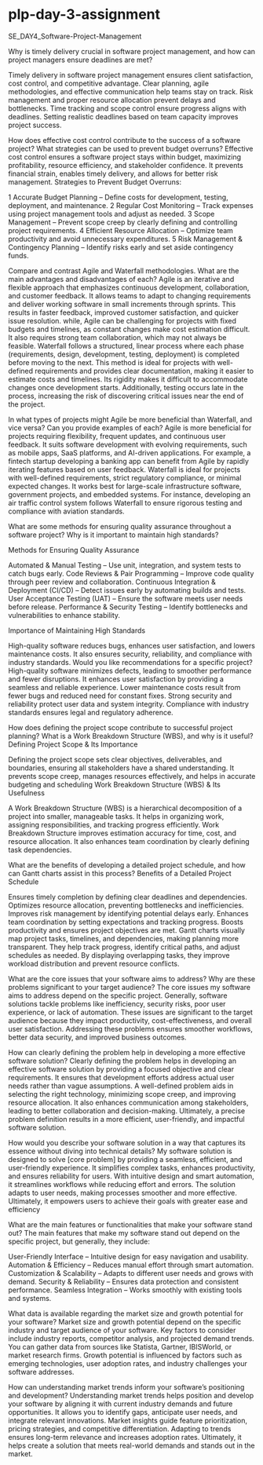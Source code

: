 # plp-day-3-assignment

SE_DAY4_Software-Project-Management

Why is timely delivery crucial in software project management, and how can project managers ensure deadlines are met?

Timely delivery in software project management ensures client satisfaction, cost control, and competitive advantage. Clear planning, agile methodologies, and effective communication help teams stay on track. Risk management and proper resource allocation prevent delays and bottlenecks. Time tracking and scope control ensure progress aligns with deadlines. Setting realistic deadlines based on team capacity improves project success.

How does effective cost control contribute to the success of a software project? What strategies can be used to prevent budget overruns?
Effective cost control ensures a software project stays within budget, maximizing profitability, resource efficiency, and stakeholder confidence. It prevents financial strain, enables timely delivery, and allows for better risk management.
Strategies to Prevent Budget Overruns:

 1 Accurate Budget Planning – Define costs for development, testing, deployment, and maintenance.
  2  Regular Cost Monitoring – Track expenses using project management tools and adjust as needed.
   3 Scope Management – Prevent scope creep by clearly defining and controlling project requirements.
    4 Efficient Resource Allocation – Optimize team productivity and avoid unnecessary expenditures.
    5 Risk Management & Contingency Planning – Identify risks early and set aside contingency funds.

   
Compare and contrast Agile and Waterfall methodologies. What are the main advantages and disadvantages of each?
Agile is an iterative and flexible approach that emphasizes continuous development, collaboration, and customer feedback. It allows teams to adapt to changing requirements and deliver working software in small increments through sprints. 
This results in faster feedback, improved customer satisfaction, and quicker issue resolution. while, Agile can be challenging for projects with fixed budgets and timelines, as constant changes make cost estimation difficult. It also requires strong team collaboration, which may not always be feasible.
Waterfall follows a structured, linear process where each phase (requirements, design, development, testing, deployment) is completed before moving to the next. 
This method is ideal for projects with well-defined requirements and provides clear documentation, making it easier to estimate costs and timelines.
 Its rigidity makes it difficult to accommodate changes once development starts. Additionally, testing occurs late in the process, increasing the risk of discovering critical issues near the end of the project.


In what types of projects might Agile be more beneficial than Waterfall, and vice versa? Can you provide examples of each?
Agile is more beneficial for projects requiring flexibility, frequent updates, and continuous user feedback. It suits software development with evolving requirements, such as mobile apps, SaaS platforms, and AI-driven applications. For example, a fintech startup developing a banking app can benefit from Agile by rapidly iterating features based on user feedback.
Waterfall is ideal for projects with well-defined requirements, strict regulatory compliance, or minimal expected changes. It works best for large-scale infrastructure software, government projects, and embedded systems. For instance, developing an air traffic control system follows Waterfall to ensure rigorous testing and compliance with aviation standards.

What are some methods for ensuring quality assurance throughout a software project? Why is it important to maintain high standards?

Methods for Ensuring Quality Assurance

  Automated & Manual Testing – Use unit, integration, and system tests to catch bugs early.
  Code Reviews & Pair Programming – Improve code quality through peer review and collaboration.
  Continuous Integration & Deployment (CI/CD) – Detect issues early by automating builds and tests.
   User Acceptance Testing (UAT) – Ensure the software meets user needs before release.
  Performance & Security Testing – Identify bottlenecks and vulnerabilities to enhance stability.

Importance of Maintaining High Standards

High-quality software reduces bugs, enhances user satisfaction, and lowers maintenance costs. It also ensures security, reliability, and compliance with industry standards. Would you like recommendations for a specific project?
High-quality software minimizes defects, leading to smoother performance and fewer disruptions. It enhances user satisfaction by providing a seamless and reliable experience. Lower maintenance costs result from fewer bugs and reduced need for constant fixes. Strong security and reliability protect user data and system integrity. Compliance with industry standards ensures legal and regulatory adherence.

How does defining the project scope contribute to successful project planning? What is a Work Breakdown Structure (WBS), and why is it useful?
Defining Project Scope & Its Importance

Defining the project scope sets clear objectives, deliverables, and boundaries, ensuring all stakeholders have a shared understanding. It prevents scope creep, manages resources effectively, and helps in accurate budgeting and scheduling
Work Breakdown Structure (WBS) & Its Usefulness

A Work Breakdown Structure (WBS) is a hierarchical decomposition of a project into smaller, manageable tasks. It helps in organizing work, assigning responsibilities, and tracking progress efficiently. Work Breakdown Structure  improves estimation accuracy for time, cost, and resource allocation. It also enhances team coordination by clearly defining task dependencies. 

What are the benefits of developing a detailed project schedule, and how can Gantt charts assist in this process?
Benefits of a Detailed Project Schedule

   Ensures timely completion by defining clear deadlines and dependencies.
    Optimizes resource allocation, preventing bottlenecks and inefficiencies.
    Improves risk management by identifying potential delays early.
    Enhances team coordination by setting expectations and tracking progress.
    Boosts productivity and ensures project objectives are met.
Gantt charts visually map project tasks, timelines, and dependencies, making planning more transparent. They help track progress, identify critical paths, and adjust schedules as needed. By displaying overlapping tasks, they improve workload distribution and prevent resource conflicts. 

What are the core issues that your software aims to address? Why are these problems significant to your target audience?
The core issues my software aims to address depend on the specific project. Generally, software solutions tackle problems like inefficiency, security risks, poor user experience, or lack of automation. These issues are significant to the target audience because they impact productivity, cost-effectiveness, and overall user satisfaction. Addressing these problems ensures smoother workflows, better data security, and improved business outcomes.

How can clearly defining the problem help in developing a more effective software solution?
Clearly defining the problem helps in developing an effective software solution by providing a focused objective and clear requirements. It ensures that development efforts address actual user needs rather than vague assumptions. A well-defined problem aids in selecting the right technology, minimizing scope creep, and improving resource allocation. It also enhances communication among stakeholders, leading to better collaboration and decision-making. Ultimately, a precise problem definition results in a more efficient, user-friendly, and impactful software solution.

How would you describe your software solution in a way that captures its essence without diving into technical details?
My software solution is designed to solve [core problem] by providing a seamless, efficient, and user-friendly experience. It simplifies complex tasks, enhances productivity, and ensures reliability for users. With intuitive design and smart automation, it streamlines workflows while reducing effort and errors. The solution adapts to user needs, making processes smoother and more effective. Ultimately, it empowers users to achieve their goals with greater ease and efficiency

What are the main features or functionalities that make your software stand out?
The main features that make my software stand out depend on the specific project, but generally, they include:

  User-Friendly Interface – Intuitive design for easy navigation and usability.
    Automation & Efficiency – Reduces manual effort through smart automation.
    Customization & Scalability – Adapts to different user needs and grows with demand.
    Security & Reliability – Ensures data protection and consistent performance.
    Seamless Integration – Works smoothly with existing tools and systems.

    
What data is available regarding the market size and growth potential for your software?
Market size and growth potential depend on the specific industry and target audience of your software. Key factors to consider include industry reports, competitor analysis, and projected demand trends. You can gather data from sources like Statista, Gartner, IBISWorld, or market research firms. Growth potential is influenced by factors such as emerging technologies, user adoption rates, and industry challenges your software addresses.

How can understanding market trends inform your software’s positioning and development?
Understanding market trends helps position and develop your software by aligning it with current industry demands and future opportunities. It allows you to identify gaps, anticipate user needs, and integrate relevant innovations. Market insights guide feature prioritization, pricing strategies, and competitive differentiation. Adapting to trends ensures long-term relevance and increases adoption rates. Ultimately, it helps create a solution that meets real-world demands and stands out in the market.

